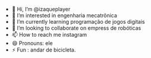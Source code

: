 - 👋 Hi, I’m @izaqueplayer
- 👀 I’m interested in  engenharia mecatrônica
- 🌱 I’m currently learning  programação de jogos digitais
- 💞️ I’m looking to collaborate on empress de robóticas
- 📫 How to reach me  instagram 
- 😄 Pronouns: ele
- ⚡ Fun : andar de bicicleta.

<!---
izaqueplayer/izaqueplayer is a ✨ special ✨ repository because its `README.md` (this file) appears on your GitHub profile.
You can click the Preview link to take a look at your changes.
--->
